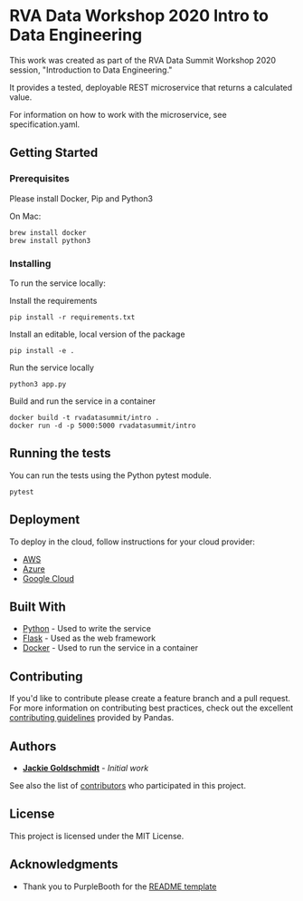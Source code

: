 # RVA Data Workshop 2020 Intro to Data Engineering

This work was created as part of the RVA Data Summit Workshop 2020 session, "Introduction to Data Engineering."

It provides a tested, deployable REST microservice that returns a calculated value.

For information on how to work with the microservice, see specification.yaml.
## Getting Started


### Prerequisites

Please install Docker, Pip and Python3

On Mac:
```
brew install docker
brew install python3
```

### Installing


To run the service locally:

Install the requirements
```
pip install -r requirements.txt
```

Install an editable, local version of the package
```
pip install -e .
```

Run the service locally
```
python3 app.py
```

Build and run the service in a container
```
docker build -t rvadatasummit/intro .
docker run -d -p 5000:5000 rvadatasummit/intro 
```

## Running the tests

You can run the tests using the Python pytest module.

```
pytest
```


## Deployment

To deploy in the cloud, follow instructions for your cloud provider:
* [AWS](https://docs.docker.com/docker-for-aws/deploy/)
* [Azure](https://docs.docker.com/docker-for-azure/deploy/)
* [Google Cloud](https://cloud.google.com/kubernetes-engine/docs/tutorials/hello-app)

## Built With

* [Python](https://www.python.org/) - Used to write the service
* [Flask](https://palletsprojects.com/p/flask/) - Used as the web framework
* [Docker](https://www.docker.com/) - Used to run the service in a container

## Contributing

If you'd like to contribute please create a feature branch and a pull request. For more information on 
contributing best practices, check out the excellent
[contributing guidelines](https://pandas.pydata.org/docs/development/contributing.html) provided by Pandas.

## Authors

* [**Jackie Goldschmidt**](https://github.com/jackie-goldschmidt) - *Initial work*

See also the list of 
[contributors](https://github.com/jackie-goldschmidt/RVADataEngineeringWorkshop/graphs/contributors) who participated in this project.

## License

This project is licensed under the MIT License.

## Acknowledgments

* Thank you to PurpleBooth for the [README template](https://gist.github.com/PurpleBooth/109311bb0361f32d87a2)